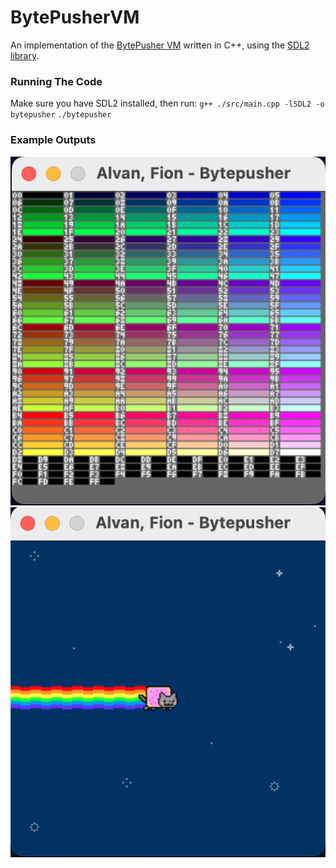 # BytePusherVM

An implementation of the [BytePusher VM](https://esolangs.org/wiki/BytePusher) written in C++, using the [SDL2 library](https://www.libsdl.org/).

### Running The Code
Make sure you have SDL2 installed, then run:
`g++ ./src/main.cpp -lSDL2 -o bytepusher`
`./bytepusher`

### Example Outputs

![Palette Test](/images/bytepusher_palette_test.png)
![Palette Test](/images/bytepusher_nyan_cat.png)
